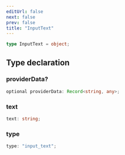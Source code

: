 ```yaml
---
editUrl: false
next: false
prev: false
title: "InputText"
---
```


```ts
type InputText = object;
```

## Type declaration

### providerData?

```ts
optional providerData: Record<string, any>;
```

### text

```ts
text: string;
```

### type

```ts
type: "input_text";
```
